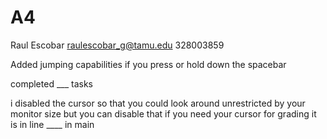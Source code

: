 # A4
Raul Escobar
raulescobar_g@tamu.edu
328003859

Added jumping capabilities if you press or hold down the spacebar 

completed ___ tasks

i disabled the cursor so that you could look around unrestricted by your monitor size but you can disable that if you need your cursor for grading it is in line ____ in main